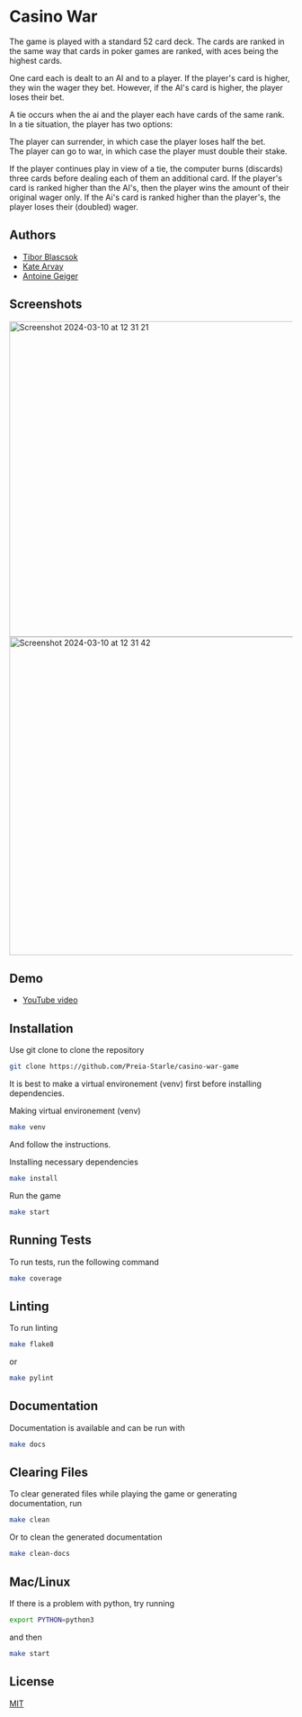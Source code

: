 
# Casino War

The game is played with a standard 52 card deck. The cards are ranked in the same way that cards in poker games are ranked, with aces being the highest cards.

One card each is dealt to an AI and to a player. If the player's card is higher, they win the wager they bet. However, if the AI's card is higher, the player loses their bet.

A tie occurs when the ai and the player each have cards of the same rank. In a tie situation, the player has two options:

The player can surrender, in which case the player loses half the bet.  
The player can go to war, in which case the player must double their stake.

If the player continues play in view of a tie, the computer burns (discards) three cards before dealing each of them an additional card. If the player's card is ranked higher than the AI's, then the player wins the amount of their original wager only. If the Ai's card is ranked higher than the player's, the player loses their (doubled) wager.





## Authors

- [Tibor Blascsok](https://github.com/Btibor02)
- [Kate Arvay](https://github.com/Preia-Starle)
- [Antoine Geiger](https://github.com/tableba)



## Screenshots

<img width="561" alt="Screenshot 2024-03-10 at 12 31 21" src="https://github.com/Preia-Starle/casino-war-game/assets/136988961/ecfa67b7-a6de-4dc9-89c8-2d3468fb9f93">

<img width="566" alt="Screenshot 2024-03-10 at 12 31 42" src="https://github.com/Preia-Starle/casino-war-game/assets/136988961/d6aaa24f-7fa6-4288-a828-d6f831a83edf">

## Demo

- [YouTube video](https://www.youtube.com/watch?v=Bp0nDgK6Xxk)


## Installation

Use git clone to clone the repository

```bash
git clone https://github.com/Preia-Starle/casino-war-game
```


It is best to make a virtual environement (venv) first before installing dependencies.

Making virtual environement (venv)
```bash
make venv
```
And follow the instructions.

Installing necessary dependencies
```bash
make install
```

Run the game
```bash
make start
```
    

## Running Tests

To run tests, run the following command

```bash
make coverage
```

## Linting

To run linting

```bash
make flake8
```

or 

```bash
make pylint
```

## Documentation

Documentation is available and can be run with

```bash
make docs
```


## Clearing Files
To clear generated files while playing the game or generating documentation, run 

```bash
make clean
```

Or to clean the generated documentation
```bash
make clean-docs
```

## Mac/Linux

If there is a problem with python, try running
```bash
export PYTHON=python3
```
and then
```bash
make start
```

## License

[MIT](https://choosealicense.com/licenses/mit/)

